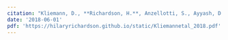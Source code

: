 ```yaml
---
citation: "Kliemann, D., **Richardson, H.**, Anzellotti, S., Ayyash, D., Haskins, A., Gabrieli, J., Saxe, R. (2018). Cortical responses to dynamic emotional facial expressions generalize across stimuli, and are sensitive to task-relevance, in adults with and without Autism. <i>Cortex, 103</i>, 24-43."
date: '2018-06-01'
pdf: 'https://hilaryrichardson.github.io/static/Kliemannetal_2018.pdf'
---
```

